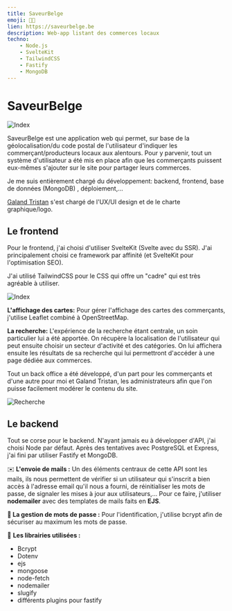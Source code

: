 ```yaml
---
title: SaveurBelge
emoji: 👨‍🌾
lien: https://saveurbelge.be
description: Web-app listant des commerces locaux
techno:
    - Node.js
    - SvelteKit
    - TailwindCSS
    - Fastify
    - MongoDB
---
```


# SaveurBelge

![Index](/img/index_sb.webp)

SaveurBelge est une application web qui permet, sur base de la géolocalisation/du code postal de l'utilisateur d'indiquer les commerçant/producteurs locaux aux alentours. Pour y parvenir, tout un système d'utilisateur a été mis en place afin que les commerçants puissent eux-mêmes s'ajouter sur le site pour partager leurs commerces.

Je me suis entièrement chargé du développement: backend, frontend, base de données (MongoDB) , déploiement,...

[Galand Tristan](https://galandtristan.be) s'est chargé de l'UX/UI design et de le charte graphique/logo.

## Le frontend

Pour le frontend, j'ai choisi d'utiliser SvelteKit (Svelte avec du SSR). J'ai principalement choisi ce framework par affinité (et SvelteKit pour l'optimisation SEO). 

J'ai utilisé TailwindCSS pour le CSS qui offre un "cadre" qui est très agréable à utiliser. 

![Index](/img/search_sb.webp)

**L'affichage des cartes:** Pour gérer l'affichage des cartes des commerçants, j'utilise Leaflet combiné à OpenStreetMap. 

**La recherche:** L'expérience de la recherche étant centrale, un soin particulier lui a été apportée. On récupère la localisation de l'utilisateur qui peut ensuite choisir un secteur d'activité et des catégories. On lui affichera ensuite les résultats de sa recherche qui lui permettront d'accéder à une page dédiée aux commerces.

Tout un back office a été développé, d'un part pour les commerçants et d'une autre pour moi et Galand Tristan, les administrateurs afin que l'on puisse facilement modérer le contenu du site.


![Recherche](/img/backoffice_sb.webp)
## Le backend

Tout se corse pour le backend. N'ayant jamais eu à développer d'API, j'ai choisi Node par défaut. Après des tentatives avec PostgreSQL et Express, j'ai fini par utiliser Fastify et MongoDB. 

✉️ **L'envoie de mails :** Un des éléments centraux de cette API sont les mails, ils nous permettent de vérifier si un utilisateur qui s'inscrit a bien accès à l'adresse email qu'il nous a fourni, de réinitialiser les mots de passe, de signaler les mises à jour aux utilisateurs,... Pour ce faire, j'utiliser **nodemailer** avec des templates de mails faits en **EJS**. 

**🔐 La gestion de mots de passe :** Pour l'identification, j'utilise bcrypt afin de sécuriser au maximum les mots de passe.

📕 **Les librairies utilisées :**

- Bcrypt
- Dotenv
- ejs
- mongoose
- node-fetch
- nodemailer
- slugify
- différents plugins pour fastify